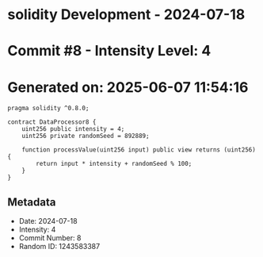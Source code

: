 ﻿# solidity Development - 2024-07-18
# Commit #8 - Intensity Level: 4
# Generated on: 2025-06-07 11:54:16
```solidity
pragma solidity ^0.8.0;

contract DataProcessor8 {
    uint256 public intensity = 4;
    uint256 private randomSeed = 892889;

    function processValue(uint256 input) public view returns (uint256) {
        return input * intensity + randomSeed % 100;
    }
}
```
## Metadata
- Date: 2024-07-18
- Intensity: 4
- Commit Number: 8
- Random ID: 1243583387
